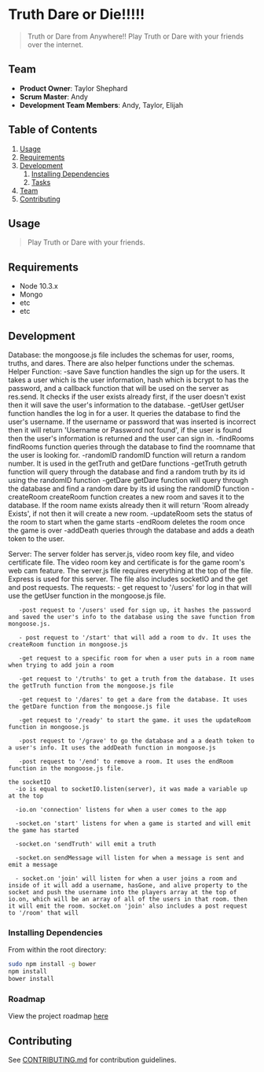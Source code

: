 # Truth Dare or Die!!!!!

> Truth or Dare from Anywhere!! Play Truth or Dare with your friends over the internet.

## Team

  - __Product Owner__: Taylor Shephard
  - __Scrum Master__: Andy
  - __Development Team Members__: Andy, Taylor, Elijah

## Table of Contents

1. [Usage](#Usage)
1. [Requirements](#requirements)
1. [Development](#development)
    1. [Installing Dependencies](#installing-dependencies)
    1. [Tasks](#tasks)
1. [Team](#team)
1. [Contributing](#contributing)

## Usage

> Play Truth or Dare with your friends.

## Requirements

- Node 10.3.x
- Mongo
- etc
- etc

## Development

Database: 
  the mongoose.js file includes the schemas for user, rooms, truths, and dares. There are also helper functions under the schemas. 
  Helper Function:
    -save
        Save function handles the sign up for the users. It takes a user which is the user information, hash which is bcrypt to has the password, and a callback function that will be used on the server as res.send. It checks if the user exists already first, if the user doesn't exist then it will save the user's information to the database. 
    -getUser
        getUser function handles the log in for a user. It queries the database to find the user's username. If the username or password that was inserted is incorrect then it will return 'Username or Password not found', if the user is found then the user's information is returned and the user can sign in.
    -findRooms
        findRooms function queries through the database to find the roomname that the user is looking for.
    -randomID 
        randomID function will return a random number. It is used in the getTruth and getDare functions
    -getTruth
        getruth function will query through the database and find a random truth by its id using the randomID function
    -getDare
        getDare function will query through the database and find a random dare by its id using the randomID function
    -createRoom
        createRoom function creates a new room and saves it to the database. If the room name exists already then it will return 'Room already Exists', if not then it will create a new room.
    -updateRoom
        sets the status of the room to start when the game starts
    -endRoom
        deletes the room once the game is over
    -addDeath
        queries through the database and adds a death token to the user.

Server: 
  The server folder has server.js, video room key file, and video certificate file. The video room key and certificate is for the game room's web cam feature. The server.js file requires everything at the top of the file. Express is used for this server. The file also includes socketIO and the get and post requests.
    The requests: 
       - get request to '/users' for log in that will use the getUser function in the mongoose.js file.

       -post request to '/users' used for sign up, it hashes the password and saved the user's info to the database using the save function from mongoose.js.

       - post request to '/start' that will add a room to dv. It uses the createRoom function in mongoose.js

       -get request to a specific room for when a user puts in a room name when trying to add join a room

       -get request to '/truths' to get a truth from the database. It uses the getTruth function from the mongoose.js file

       -get request to '/dares' to get a dare from the database. It uses the getDare function from the mongoose.js file

       -get request to '/ready' to start the game. it uses the updateRoom function in mongoose.js

       -post request to '/grave' to go the database and a a death token to a user's info. It uses the addDeath function in mongoose.js

       -post request to '/end' to remove a room. It uses the endRoom function in the mongoose.js file.

    the socketIO
      -io is equal to socketIO.listen(server), it was made a variable up at the top
      
      -io.on 'connection' listens for when a user comes to the app

      -socket.on 'start' listens for when a game is started and will emit the game has started

      -socket.on 'sendTruth' will emit a truth

      -socket.on sendMessage will listen for when a message is sent and emit a message

      - socket.on 'join' will listen for when a user joins a room and inside of it will add a username, hasGone, and alive property to the socket and push the username into the players array at the top of io.on, which will be an array of all of the users in that room. then it will emit the room. socket.on 'join' also includes a post request to '/room' that will 


### Installing Dependencies

From within the root directory:

```sh
sudo npm install -g bower
npm install
bower install
```

### Roadmap

View the project roadmap [here](LINK_TO_PROJECT_ISSUES)


## Contributing

See [CONTRIBUTING.md](CONTRIBUTING.md) for contribution guidelines.
